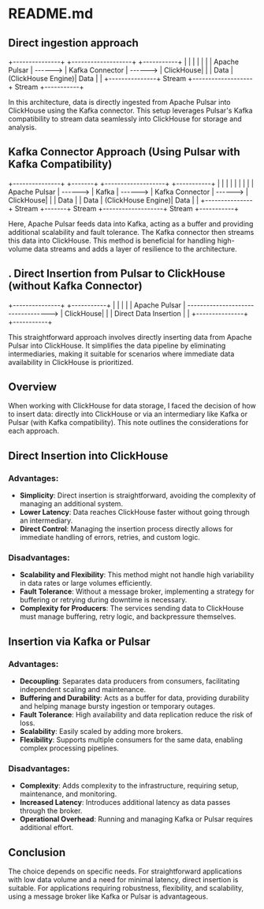 # README.md

## Direct ingestion approach 
+---------------+          +-------------------+          +-----------+
|               |          |                   |          |           |
| Apache Pulsar |  ------> | Kafka Connector   |  ------> | ClickHouse|
|               |   Data   | (ClickHouse Engine)|   Data  |           |
+---------------+  Stream  +-------------------+  Stream  +-----------+

In this architecture, data is directly ingested from Apache Pulsar into ClickHouse using the Kafka connector. This setup leverages Pulsar's Kafka compatibility to stream data seamlessly into ClickHouse for storage and analysis.


## Kafka Connector Approach (Using Pulsar with Kafka Compatibility)

+---------------+          +-------+          +-------------------+          +-----------+
|               |          |       |          |                   |          |           |
| Apache Pulsar |  ------> | Kafka |  ------> | Kafka Connector   |  ------> | ClickHouse|
|               |   Data   |       |   Data   | (ClickHouse Engine)|   Data  |           |
+---------------+  Stream  +-------+  Stream  +-------------------+  Stream  +-----------+

Here, Apache Pulsar feeds data into Kafka, acting as a buffer and providing additional scalability and fault tolerance. The Kafka connector then streams this data into ClickHouse. This method is beneficial for handling high-volume data streams and adds a layer of resilience to the architecture.

## . Direct Insertion from Pulsar to ClickHouse (without Kafka Connector)

+---------------+                                       +-----------+
|               |                                       |           |
| Apache Pulsar |  ---------------------------------->  | ClickHouse|
|               |            Direct Data Insertion      |           |
+---------------+                                       +-----------+

This straightforward approach involves directly inserting data from Apache Pulsar into ClickHouse. It simplifies the data pipeline by eliminating intermediaries, making it suitable for scenarios where immediate data availability in ClickHouse is prioritized.

## Overview

When working with ClickHouse for data storage, I faced the decision of how to insert data: directly into ClickHouse or via an intermediary like Kafka or Pulsar (with Kafka compatibility). This note outlines the considerations for each approach.

## Direct Insertion into ClickHouse

### Advantages:
- **Simplicity**: Direct insertion is straightforward, avoiding the complexity of managing an additional system.
- **Lower Latency**: Data reaches ClickHouse faster without going through an intermediary.
- **Direct Control**: Managing the insertion process directly allows for immediate handling of errors, retries, and custom logic.

### Disadvantages:
- **Scalability and Flexibility**: This method might not handle high variability in data rates or large volumes efficiently.
- **Fault Tolerance**: Without a message broker, implementing a strategy for buffering or retrying during downtime is necessary.
- **Complexity for Producers**: The services sending data to ClickHouse must manage buffering, retry logic, and backpressure themselves.

## Insertion via Kafka or Pulsar

### Advantages:
- **Decoupling**: Separates data producers from consumers, facilitating independent scaling and maintenance.
- **Buffering and Durability**: Acts as a buffer for data, providing durability and helping manage bursty ingestion or temporary outages.
- **Fault Tolerance**: High availability and data replication reduce the risk of loss.
- **Scalability**: Easily scaled by adding more brokers.
- **Flexibility**: Supports multiple consumers for the same data, enabling complex processing pipelines.

### Disadvantages:
- **Complexity**: Adds complexity to the infrastructure, requiring setup, maintenance, and monitoring.
- **Increased Latency**: Introduces additional latency as data passes through the broker.
- **Operational Overhead**: Running and managing Kafka or Pulsar requires additional effort.

## Conclusion

The choice depends on specific needs. For straightforward applications with low data volume and a need for minimal latency, direct insertion is suitable. For applications requiring robustness, flexibility, and scalability, using a message broker like Kafka or Pulsar is advantageous.